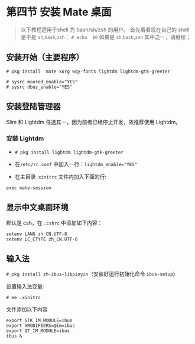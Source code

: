 # 第四节 安装 Mate 桌面

>以下教程适用于shell 为 bash/sh/zsh 的用户。
>首先看看现在自己的 shell 是不是 `sh`,`bash`,`zsh`：
>`# echo  $0`
>如果是 `sh`,`bash`,`zsh` 其中之一，请继续；

## 安装开始（主要程序）

```
# pkg install  mate xorg wqy-fonts lightdm lightdm-gtk-greeter
```

```
# sysrc moused_enable="YES"
# sysrc dbus_enable="YES"
```

## 安装登陆管理器

Slim 和 Lightdm 任选其一，因为前者已经停止开发，故推荐使用 Lightdm。

### 安装 Lightdm

- `# pkg install lightdm lightdm-gtk-greeter`

- 在`/etc/rc.conf` 中加入一行：`lightdm_enable="YES"`

- 在主目录`.xinitrc` 文件内加入下面的行:

`exec mate-session`


## 显示中文桌面环境

默认是 csh，在 `.cshrc` 中添加如下内容：

```
setenv LANG zh_CN.UTF-8
setenv LC_CTYPE zh_CN.UTF-8
```

## 输入法

`# pkg install zh-ibus-libpinyin`（安装好运行初始化命令 `ibus-setup`）

设置输入法变量:

`# ee .xinitrc`

文件添加以下内容

```
export GTK_IM_MODULE=ibus
export XMODIFIERS=@im=ibus
export QT_IM_MODULE=ibus
ibus &
```
